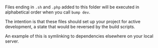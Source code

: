 Files ending in `.sh` and `.php` added to this folder will be executed in alphabetical order when you call `bump dev`.

The intention is that these files should set up your project for active development, a state that would be reversed by the build scripts.

An example of this is symlinking to dependencies elsewhere on your local server.